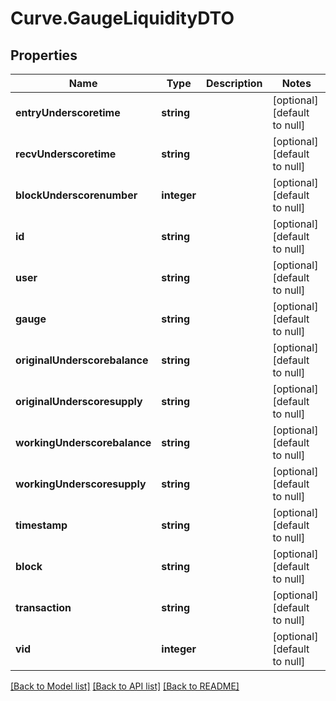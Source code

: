 # Curve.GaugeLiquidityDTO

## Properties
Name | Type | Description | Notes
------------ | ------------- | ------------- | -------------
**entryUnderscoretime** | **string** |  | [optional] [default to null]
**recvUnderscoretime** | **string** |  | [optional] [default to null]
**blockUnderscorenumber** | **integer** |  | [optional] [default to null]
**id** | **string** |  | [optional] [default to null]
**user** | **string** |  | [optional] [default to null]
**gauge** | **string** |  | [optional] [default to null]
**originalUnderscorebalance** | **string** |  | [optional] [default to null]
**originalUnderscoresupply** | **string** |  | [optional] [default to null]
**workingUnderscorebalance** | **string** |  | [optional] [default to null]
**workingUnderscoresupply** | **string** |  | [optional] [default to null]
**timestamp** | **string** |  | [optional] [default to null]
**block** | **string** |  | [optional] [default to null]
**transaction** | **string** |  | [optional] [default to null]
**vid** | **integer** |  | [optional] [default to null]

[[Back to Model list]](../README.md#documentation-for-models) [[Back to API list]](../README.md#documentation-for-api-endpoints) [[Back to README]](../README.md)


